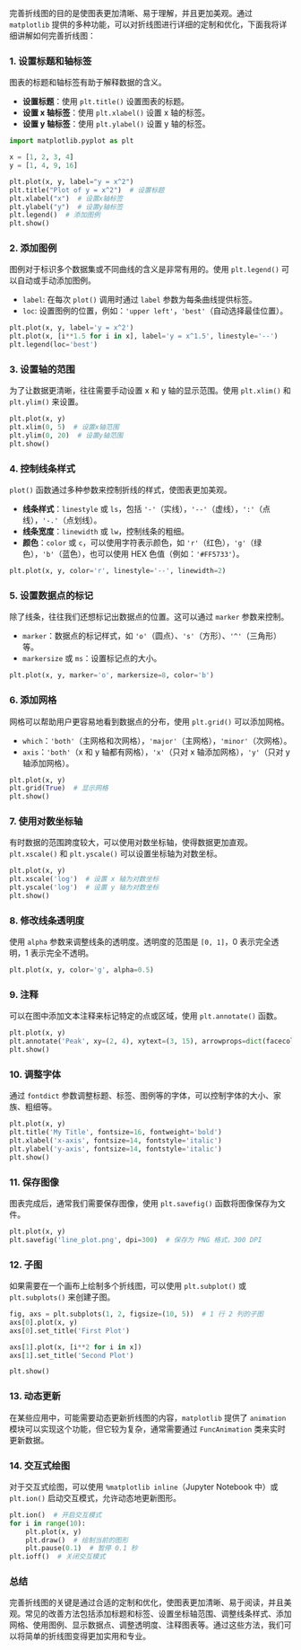 完善折线图的目的是使图表更加清晰、易于理解，并且更加美观。通过 `matplotlib` 提供的多种功能，可以对折线图进行详细的定制和优化，下面我将详细讲解如何完善折线图：

### 1. **设置标题和轴标签**
图表的标题和轴标签有助于解释数据的含义。

- **设置标题**：使用 `plt.title()` 设置图表的标题。
- **设置 x 轴标签**：使用 `plt.xlabel()` 设置 x 轴的标签。
- **设置 y 轴标签**：使用 `plt.ylabel()` 设置 y 轴的标签。

```python
import matplotlib.pyplot as plt

x = [1, 2, 3, 4]
y = [1, 4, 9, 16]

plt.plot(x, y, label="y = x^2")
plt.title("Plot of y = x^2")  # 设置标题
plt.xlabel("x")  # 设置x轴标签
plt.ylabel("y")  # 设置y轴标签
plt.legend()  # 添加图例
plt.show()
```

### 2. **添加图例**
图例对于标识多个数据集或不同曲线的含义是非常有用的。使用 `plt.legend()` 可以自动或手动添加图例。

- `label`: 在每次 `plot()` 调用时通过 `label` 参数为每条曲线提供标签。
- `loc`: 设置图例的位置，例如：`'upper left'`，`'best'`（自动选择最佳位置）。

```python
plt.plot(x, y, label='y = x^2')
plt.plot(x, [i**1.5 for i in x], label='y = x^1.5', linestyle='--')
plt.legend(loc='best')
```

### 3. **设置轴的范围**
为了让数据更清晰，往往需要手动设置 x 和 y 轴的显示范围。使用 `plt.xlim()` 和 `plt.ylim()` 来设置。

```python
plt.plot(x, y)
plt.xlim(0, 5)  # 设置x轴范围
plt.ylim(0, 20)  # 设置y轴范围
plt.show()
```

### 4. **控制线条样式**
`plot()` 函数通过多种参数来控制折线的样式，使图表更加美观。

- **线条样式**：`linestyle` 或 `ls`，包括 `'-'`（实线），`'--'`（虚线），`':'`（点线），`'-.'`（点划线）。
- **线条宽度**：`linewidth` 或 `lw`，控制线条的粗细。
- **颜色**：`color` 或 `c`，可以使用字符表示颜色，如 `'r'`（红色），`'g'`（绿色），`'b'`（蓝色），也可以使用 HEX 色值（例如：`'#FF5733'`）。

```python
plt.plot(x, y, color='r', linestyle='--', linewidth=2)
```

### 5. **设置数据点的标记**
除了线条，往往我们还想标记出数据点的位置。这可以通过 `marker` 参数来控制。

- `marker`：数据点的标记样式，如 `'o'`（圆点）、`'s'`（方形）、`'^'`（三角形）等。
- `markersize` 或 `ms`：设置标记点的大小。

```python
plt.plot(x, y, marker='o', markersize=8, color='b')
```

### 6. **添加网格**
网格可以帮助用户更容易地看到数据点的分布，使用 `plt.grid()` 可以添加网格。

- `which`：`'both'`（主网格和次网格），`'major'`（主网格），`'minor'`（次网格）。
- `axis`：`'both'`（x 和 y 轴都有网格），`'x'`（只对 x 轴添加网格），`'y'`（只对 y 轴添加网格）。

```python
plt.plot(x, y)
plt.grid(True)  # 显示网格
plt.show()
```

### 7. **使用对数坐标轴**
有时数据的范围跨度较大，可以使用对数坐标轴，使得数据更加直观。`plt.xscale()` 和 `plt.yscale()` 可以设置坐标轴为对数坐标。

```python
plt.plot(x, y)
plt.xscale('log')  # 设置 x 轴为对数坐标
plt.yscale('log')  # 设置 y 轴为对数坐标
plt.show()
```

### 8. **修改线条透明度**
使用 `alpha` 参数来调整线条的透明度。透明度的范围是 `[0, 1]`，0 表示完全透明，1 表示完全不透明。

```python
plt.plot(x, y, color='g', alpha=0.5)
```

### 9. **注释**
可以在图中添加文本注释来标记特定的点或区域，使用 `plt.annotate()` 函数。

```python
plt.plot(x, y)
plt.annotate('Peak', xy=(2, 4), xytext=(3, 15), arrowprops=dict(facecolor='black', shrink=0.05))
plt.show()
```

### 10. **调整字体**
通过 `fontdict` 参数调整标题、标签、图例等的字体，可以控制字体的大小、家族、粗细等。

```python
plt.plot(x, y)
plt.title('My Title', fontsize=16, fontweight='bold')
plt.xlabel('x-axis', fontsize=14, fontstyle='italic')
plt.ylabel('y-axis', fontsize=14, fontstyle='italic')
plt.show()
```

### 11. **保存图像**
图表完成后，通常我们需要保存图像，使用 `plt.savefig()` 函数将图像保存为文件。

```python
plt.plot(x, y)
plt.savefig('line_plot.png', dpi=300)  # 保存为 PNG 格式，300 DPI
```

### 12. **子图**
如果需要在一个画布上绘制多个折线图，可以使用 `plt.subplot()` 或 `plt.subplots()` 来创建子图。

```python
fig, axs = plt.subplots(1, 2, figsize=(10, 5))  # 1 行 2 列的子图
axs[0].plot(x, y)
axs[0].set_title('First Plot')

axs[1].plot(x, [i**2 for i in x])
axs[1].set_title('Second Plot')

plt.show()
```

### 13. **动态更新**
在某些应用中，可能需要动态更新折线图的内容，`matplotlib` 提供了 `animation` 模块可以实现这个功能，但它较为复杂，通常需要通过 `FuncAnimation` 类来实时更新数据。

### 14. **交互式绘图**
对于交互式绘图，可以使用 `%matplotlib inline`（Jupyter Notebook 中）或 `plt.ion()` 启动交互模式，允许动态地更新图形。

```python
plt.ion()  # 开启交互模式
for i in range(10):
    plt.plot(x, y)
    plt.draw()  # 绘制当前的图形
    plt.pause(0.1)  # 暂停 0.1 秒
plt.ioff()  # 关闭交互模式
```

### 总结
完善折线图的关键是通过合适的定制和优化，使图表更加清晰、易于阅读，并且美观。常见的改善方法包括添加标题和标签、设置坐标轴范围、调整线条样式、添加网格、使用图例、显示数据点、调整透明度、注释图表等。通过这些方法，我们可以将简单的折线图变得更加实用和专业。